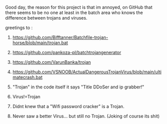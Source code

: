 Good day, the reason for this project is that im annoyed,
on GitHub that there seems to be no one at least in the batch area 
who knows the difference between trojans and viruses.

greetings to :

1. https://github.com/Bifftanner/Batchfile-trojan-horse/blob/main/trojan.bat
2. https://github.com/pankoza-pl/batchtrojangenerator
3. https://github.com/VarunBanka/trojan
4. https://github.com/VSNOOB/ActualDangerousTrojanVirus/blob/main/ultimatecrash.bat

1. "Trojan" in the code itself it says "Title DDoSer and ip grabber!"
2. Virus!=Trojan
3. Didnt knew that a "Wifi password cracker" is a Trojan.
4. Never saw a better Virus... but still no Trojan. (Joking of course its shit)
